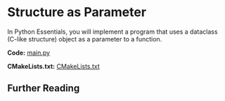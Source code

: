 # Structure as Parameter

In Python Essentials, you will implement a program that uses a dataclass (C-like structure) object as a parameter to a function.

**Code:** [main.py](src/main.py)

**CMakeLists.txt:** [CMakeLists.txt](CMakeLists.txt)

## Further Reading
